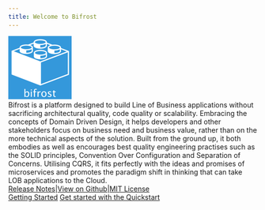 ```yaml
---
title: Welcome to Bifrost
---
```


<div class="hero">
   <div class="wrap">
        <img src="logo.png">
        <div class="minitext">
           Bifrost is a platform designed to build Line of Business applications without sacrificing architectural quality,
           code quality or scalability. Embracing the concepts of Domain Driven Design, it helps developers and other stakeholders
           focus on business need and business value, rather than on the more technical aspects of the solution. Built from the ground up,
           it both embodies as well as encourages best quality engineering practises such as the SOLID principles, Convention Over Configuration
           and Separation of Concerns. Utilising CQRS, it fits perfectly with the ideas and promises of microservices and promotes the paradigm
           shift in thinking that can take LOB applications to the Cloud.
        </div>
        <div class="buttons-unit-small">
            <a class="version-link" href="../release_notes.md">Release Notes</a><span>|</span><a class="github-link" href="https://github.com/dolittle/bifrost">View on Github</a><span>|</span><a class="github-link" href="../LICENSE">MIT License</a>
        </div>        
        <div class="buttons-unit">
            <a href="Tutorials/getting_started.md" class="button">Getting Started</a>
            <a href="Tutorials/quickstart.md" class="button">Get started with the Quickstart</a>
        </div>
    </div>
</div>
<!--
<div class="key-section">
  <div class="container">
    <div class="row">
      <div class="col-md-6 col-md-offset-3 text-center">
        <section>
          <h2>Something</h2>
          <p class="lead">
            Some stuff... 
          </p>
        </section>
      </div>
    </div>
  </div>
</div>
-->